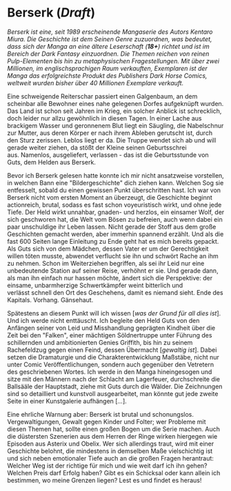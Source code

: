 # Berserk (_Draft_)

_Berserk ist eine, seit 1989 erscheinende Mangaserie des Autors Kentaro Miura. Die Geschichte ist dem Seinen Genre zuzuordnen, was bedeutet, dass sich der Manga an eine ältere Leserschaft (**18+**) richtet und ist im Bereich der Dark Fantasy einzuordnen. Die Themen reichen von reinen Pulp-Elementen bis hin zu metaphysischen Fragestellungen. Mit über zwei Millionen, im englischsprachigen Raum verkauften, Exemplaren ist der Manga das erfolgreichste Produkt des Publishers Dark Horse Comics, weltweit wurden bisher über 40 Millionen Exemplare verkauft._

Eine schweigende Reiterschar passiert einen Galgenbaum, an dem scheinbar alle Bewohner eines nahe gelegenen Dorfes aufgeknüpft wurden. Das Land ist schon seit Jahren im Krieg, ein solcher Anblick ist schrecklich, doch leider nur allzu gewöhnlich in diesen Tagen. In einer Lache aus brackigem Wasser und geronnenem Blut liegt ein Säugling, die Nabelschnur zur Mutter, aus deren Körper er nach ihrem Ableben gerutscht ist, durch den Sturz zerissen. Leblos liegt er da. Die Truppe wendet sich ab und will gerade weiter ziehen, da stößt der Kleine seinen Geburtsschrei aus. Namenlos, ausgeliefert, verlassen - das ist die Geburtsstunde von Guts, dem Helden aus Berserk.

Bevor ich Berserk gelesen hatte konnte ich mir nicht ansatzweise vorstellen, in welchen Bann eine "Bildergeschichte" dich ziehen kann. Welchen Sog sie entfesselt, sobald du einen gewissen Punkt überschritten hast. Ich war von Berserk nicht vom ersten Moment an überzeugt, die Geschichte beginnt actionreich, brutal, sodass es fast schon voyeuristisch wirkt, und ohne jede Tiefe. Der Held wirkt unnahbar, gnaden- und herzlos, ein einsamer Wolf, der sich geschworen hat, die Welt vom Bösen zu befreien, auch wenn dabei ein paar unschuldige ihr Leben lassen. Nicht gerade der Stoff aus dem große Geschichten gemacht werden, aber immerhin spannend erzählt. Und als die fast 600 Seiten lange Einleitung zu Ende geht hat es mich bereits gepackt. Als Guts sich von dem Mädchen, dessen Vater er um der Gerechtigkeit willen töten musste, abwendet verflucht sie ihn und schwört Rache an ihm zu nehmen. Schon im Weiterziehen begriffen, als sei ihr Leid nur eine unbedeutende Station auf seiner Reise, verhöhnt er sie. Und gerade dann, als man ihn einfach nur hassen möchte, ändert sich die Perspektive: der einsame, unbarmherzige Schwertkämpfer weint bitterlich und verlässt schnell den Ort des Geschehens, damit es niemand sieht. Ende des Kapitals. Vorhang. Gänsehaut.

Spätestens an diesem Punkt will ich wissen [_was der Grund für all dies ist_]. Und ich werde nicht enttäuscht. Ich begleite den Held Guts von den Anfängen seiner von Leid und Misshandlung geprägten Kindheit über die Zeit bei den "Falken", einer mächtigen Söldnertruppe unter Führung des schillernden und ambitionierten Genies Griffith, bis hin zu seinem Rachefeldzug gegen einen Feind, dessen Übermacht [_gewaltig ist_]. Dabei setzen die Dramaturgie und die Charakterentwicklung Maßstäbe, nicht nur unter Comic Veröffentlichungen, sondern auch gegenüber den Vetretern des geschriebenen Wortes. Ich werde in den Manga hineingesogen und sitze mit den Männern nach der Schlacht am Lagerfeuer, durchschreite die Ballsääle der Hauptstadt, ziehe mit Guts durch die Wälder. Die Zeichnungen sind so detailliert und kunstvoll ausgearbeitet, man könnte gut jede zweite Seite in einer Kunstgalerie aufhängen [_..._].

Eine ehrliche Warnung aber: Berserk ist brutal und schonungslos. Vergewaltigungen, Gewalt gegen Kinder und Folter; wer Probleme mit diesen Themen hat, sollte einen großen Bogen um die Serie machen. Auch die düstersten Szenerien aus dem Herren der Ringe wirken hiergegen wie Episoden aus Asterix und Obelix. Wer sich allerdings traut, wird mit einer Geschichte belohnt, die mindestens in demselben Maße vielschichtig ist und sich neben emotionaler Tiefe auch an die großen Fragen herantraut: Welcher Weg ist der richtige für mich und wie weit darf ich ihn gehen? Welchen Preis darf Erfolg haben? Gibt es ein Schicksal oder kann allein ich bestimmen, wo meine Grenzen liegen? Lest es und findet es heraus!
